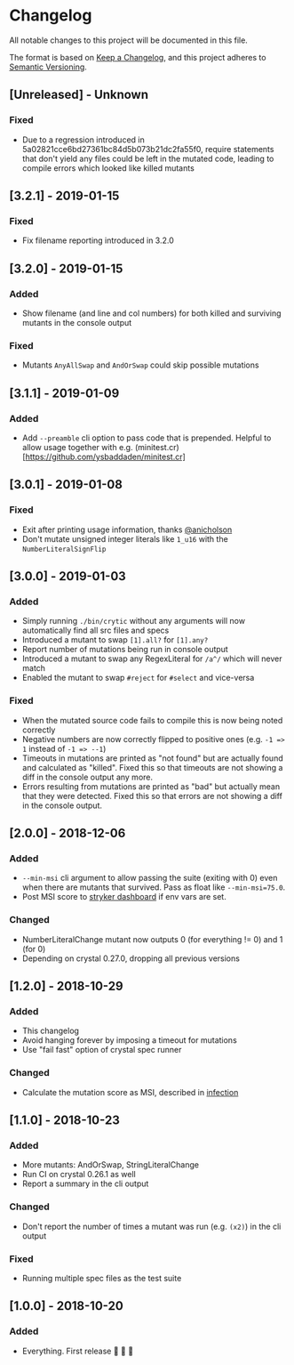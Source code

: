 # Changelog
All notable changes to this project will be documented in this file.

The format is based on [Keep a Changelog](https://keepachangelog.com/en/1.0.0/),
and this project adheres to [Semantic Versioning](https://semver.org/spec/v2.0.0.html).

## [Unreleased] - Unknown

### Fixed

- Due to a regression introduced in 5a02821cce6bd27361bc84d5b073b21dc2fa55f0, require statements that don't yield any files could be left in the mutated code, leading to compile errors which looked like killed mutants

## [3.2.1] - 2019-01-15

### Fixed

- Fix filename reporting introduced in 3.2.0

## [3.2.0] - 2019-01-15

### Added

- Show filename (and line and col numbers) for both killed and surviving mutants in the console output

### Fixed

- Mutants `AnyAllSwap` and `AndOrSwap` could skip possible mutations

## [3.1.1] - 2019-01-09

### Added

- Add `--preamble` cli option to pass code that is prepended. Helpful to allow usage together with e.g. (minitest.cr)[https://github.com/ysbaddaden/minitest.cr]

## [3.0.1] - 2019-01-08

### Fixed

- Exit after printing usage information, thanks [@anicholson](https://github.com/anicholson)
- Don't mutate unsigned integer literals like `1_u16` with the `NumberLiteralSignFlip`

## [3.0.0] - 2019-01-03

### Added
- Simply running `./bin/crytic` without any arguments will now automatically find all src files and specs
- Introduced a mutant to swap `[1].all?` for `[1].any?`
- Report number of mutations being run in console output
- Introduced a mutant to swap any RegexLiteral for `/a^/` which will never match
- Enabled the mutant to swap `#reject` for `#select` and vice-versa

### Fixed
- When the mutated source code fails to compile this is now being noted correctly
- Negative numbers are now correctly flipped to positive ones (e.g. `-1 => 1` instead of `-1 => --1`)
- Timeouts in mutations are printed as "not found" but are actually found and calculated as "killed". Fixed this so that timeouts are not showing a diff in the console output any more.
- Errors resulting from mutations are printed as "bad" but actually mean that they were detected. Fixed this so that errors are not showing a diff in the console output.

## [2.0.0] - 2018-12-06

### Added
- `--min-msi` cli argument to allow passing the suite (exiting with 0) even when there are mutants that survived. Pass as float like `--min-msi=75.0`.
- Post MSI score to [stryker dashboard](https://dashboard.stryker-mutator.io) if env vars are set.

### Changed
- NumberLiteralChange mutant now outputs 0 (for everything != 0) and 1 (for 0)
- Depending on crystal 0.27.0, dropping all previous versions

## [1.2.0] - 2018-10-29

### Added
- This changelog
- Avoid hanging forever by imposing a timeout for mutations
- Use "fail fast" option of crystal spec runner

### Changed
- Calculate the mutation score as MSI, described in [infection](https://infection.github.io/guide/index.html#Mutation-Score-Indicator-MSI)

## [1.1.0] - 2018-10-23

### Added
- More mutants: AndOrSwap, StringLiteralChange
- Run CI on crystal 0.26.1 as well
- Report a summary in the cli output

### Changed
- Don't report the number of times a mutant was run (e.g. `(x2)`) in the cli output

### Fixed
- Running multiple spec files as the test suite

## [1.0.0] - 2018-10-20

### Added

- Everything. First release 🚀 🎉 💃 
